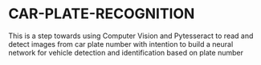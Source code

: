 # CAR-PLATE-RECOGNITION
This is a step towards using Computer Vision and Pytesseract to read and detect images from car plate number with intention to build a neural network for vehicle detection and identification based on plate number
